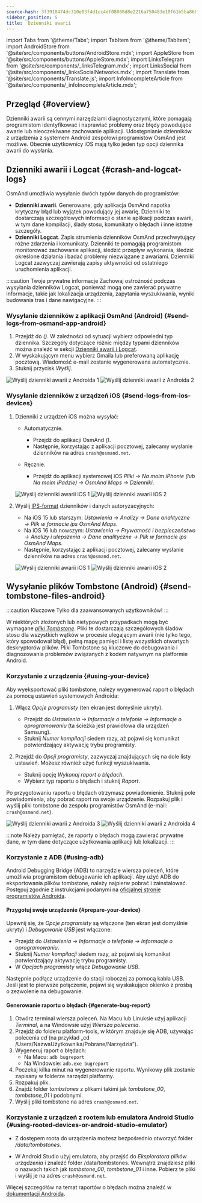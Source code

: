 ```yaml
---
source-hash: 3f3910474dc310e83f4d1cc4df08088d8e2216a750483e10f61b5ba8685cc876
sidebar_position: 5
title:  Dzienniki awarii
---
```


import Tabs from '@theme/Tabs';
import TabItem from '@theme/TabItem';
import AndroidStore from '@site/src/components/buttons/AndroidStore.mdx';
import AppleStore from '@site/src/components/buttons/AppleStore.mdx';
import LinksTelegram from '@site/src/components/_linksTelegram.mdx';
import LinksSocial from '@site/src/components/_linksSocialNetworks.mdx';
import Translate from '@site/src/components/Translate.js';
import InfoIncompleteArticle from '@site/src/components/_infoIncompleteArticle.mdx';


## Przegląd {#overview}

Dzienniki awarii są cennymi narzędziami diagnostycznymi, które pomagają programistom identyfikować i naprawiać problemy oraz błędy powodujące awarie lub nieoczekiwane zachowanie aplikacji. Udostępnianie dzienników z urządzenia z systemem Android zespołowi programistów OsmAnd jest możliwe. Obecnie użytkownicy iOS mają tylko jeden typ opcji dziennika awarii do wysłania.


## Dzienniki awarii i Logcat {#crash-and-logcat-logs}

OsmAnd umożliwia wysyłanie dwóch typów danych do programistów:

- **Dzienniki awarii**. Generowane, gdy aplikacja OsmAnd napotka krytyczny błąd lub wyjątek powodujący jej awarię. Dzienniki te dostarczają szczegółowych informacji o stanie aplikacji podczas awarii, w tym dane kompilacji, ślady stosu, komunikaty o błędach i inne istotne szczegóły.
- **Dzienniki Logcat**. Zapis strumienia dzienników OsmAnd przechwytujący różne zdarzenia i komunikaty. Dzienniki te pomagają programistom monitorować zachowanie aplikacji, śledzić przepływ wykonania, śledzić określone działania i badać problemy niezwiązane z awariami. Dzienniki Logcat zazwyczaj zawierają zapisy aktywności od ostatniego uruchomienia aplikacji.

:::caution Twoje prywatne informacje
Zachowaj ostrożność podczas wysyłania dzienników Logcat, ponieważ mogą one zawierać prywatne informacje, takie jak lokalizacja urządzenia, zapytania wyszukiwania, wyniki budowania tras i dane nawigacyjne.
:::


### Wysyłanie dzienników z aplikacji OsmAnd (Android) {#send-logs-from-osmand-app-android}

1. Przejdź do *<Translate android="true" ids="shared_string_menu,shared_string_help,send_crash_log"/> (<Translate android="true" ids="send_logcat_log"/>)*. W zależności od sytuacji wybierz odpowiedni typ dziennika. Szczegóły dotyczące różnic między typami dzienników można znaleźć w sekcji [Dzienniki awarii i Logcat](#crash-and-logcat-logs).
2. W wyskakującym menu wybierz Gmaila lub preferowaną aplikację pocztową. Wiadomość e-mail zostanie wygenerowana automatycznie.
3. Stuknij przycisk *Wyślij*.

![Wyślij dzienniki awarii z Androida 1](@site/static/img/troubleshooting/send_logs_andr_5.png)  ![Wyślij dzienniki awarii z Androida 2](@site/static/img/troubleshooting/send_logs_andr_2.png)


### Wysyłanie dzienników z urządzeń iOS {#send-logs-from-ios-devices}

1. Dzienniki z urządzeń iOS można wysyłać:

    - Automatycznie.
        - Przejdź do aplikacji OsmAnd *<Translate ios="true" ids="shared_string_menu,shared_string_help,report_an_issues"/> (<Translate ios="true" ids="send_log"/>)*.  
        - Następnie, korzystając z aplikacji pocztowej, zalecamy wysłanie dzienników na adres `crash@osmand.net`.

    - Ręcznie.
        - Przejdź do aplikacji systemowej iOS *Pliki → Na moim iPhonie (lub Na moim iPadzie) → OsmAnd Maps → Dzienniki*.

    ![Wyślij dzienniki awarii iOS 1](@site/static/img/troubleshooting/send_logs_ios_1.png)  ![Wyślij dzienniki awarii iOS 2](@site/static/img/troubleshooting/send_logs_ios_2.png)

2. Wyślij [IPS-format](https://docs.fileformat.com/misc/ips/#formats-for-ios-analytics-data) dzienników i danych autoryzacyjnych:
    - Na iOS 15 lub starszym: *Ustawienia → Analizy → Dane analityczne → Plik w formacie ips OsmAnd Maps*.
    - Na iOS 16 lub nowszym:  *Ustawienia → Prywatność i bezpieczeństwo → Analizy i ulepszenia → Dane analityczne → Plik w formacie ips OsmAnd Maps*.
    - Następnie, korzystając z aplikacji pocztowej, zalecamy wysłanie dzienników na adres `crash@osmand.net`.

    ![Wyślij dzienniki awarii iOS 1](@site/static/img/troubleshooting/send_log_ios.png)  ![Wyślij dzienniki awarii iOS 2](@site/static/img/troubleshooting/log_1_ios.png)


## Wysyłanie plików Tombstone (Android) {#send-tombstone-files-android}

:::caution Kluczowe
Tylko dla zaawansowanych użytkowników!
:::

W niektórych złożonych lub nietypowych przypadkach mogą być wymagane *[pliki Tombstone](https://source.android.com/docs/core/tests/debug)*. Pliki te dostarczają szczegółowych śladów stosu dla wszystkich wątków w procesie ulegającym awarii (nie tylko tego, który spowodował błąd), pełną mapę pamięci i listę wszystkich otwartych deskryptorów plików. Pliki Tombstone są kluczowe do debugowania i diagnozowania problemów związanych z kodem natywnym na platformie Android.


### Korzystanie z urządzenia {#using-your-device}

Aby wyeksportować pliki tombstone, należy wygenerować raport o błędach za pomocą ustawień systemowych Androida:

1. Włącz *Opcje programisty* (ten ekran jest domyślnie ukryty).
    - Przejdź do *Ustawienia → Informacje o telefonie → Informacje o oprogramowaniu* (ta ścieżka jest prawidłowa dla urządzeń Samsung).
    - Stuknij *Numer kompilacji* siedem razy, aż pojawi się komunikat potwierdzający aktywację trybu programisty.

2. Przejdź do *Opcji programisty*, zazwyczaj znajdujących się na dole listy ustawień. Możesz również użyć funkcji wyszukiwania.
    - Stuknij opcję *Wykonaj raport o błędach*.
    - Wybierz typ raportu o błędach i stuknij *Raport*.
  
Po przygotowaniu raportu o błędach otrzymasz powiadomienie. Stuknij pole powiadomienia, aby pobrać raport na swoje urządzenie. Rozpakuj plik i wyślij pliki tombstone do zespołu programistów OsmAnd (e-mail: `crash@osmand.net`).

![Wyślij dzienniki awarii z Androida 3](@site/static/img/troubleshooting/send_logs_andr_3.png)  ![Wyślij dzienniki awarii z Androida 4](@site/static/img/troubleshooting/send_logs_andr_4.png)

:::note
Należy pamiętać, że raporty o błędach mogą zawierać prywatne dane, w tym dane dotyczące użytkowania aplikacji lub lokalizacji.
:::

### Korzystanie z ADB {#using-adb}

Android Debugging Bridge (ADB) to narzędzie wiersza poleceń, które umożliwia programistom debugowanie ich aplikacji. Aby użyć ADB do eksportowania plików tombstone, należy najpierw pobrać i zainstalować. Postępuj zgodnie z instrukcjami podanymi na [oficjalnej stronie programistów Androida](https://developer.android.com/tools/releases/platform-tools).

#### Przygotuj swoje urządzenie {#prepare-your-device}

Upewnij się, że *Opcje programisty* są włączone (ten ekran jest domyślnie ukryty) i *Debugowanie USB* jest włączone:

- Przejdź do *Ustawienia → Informacje o telefonie → Informacje o oprogramowaniu*.
- Stuknij *Numer kompilacji* siedem razy, aż pojawi się komunikat potwierdzający aktywację trybu programisty.
- W *Opcjach programisty* włącz *Debugowanie USB*.

Następnie podłącz urządzenie do stacji roboczej za pomocą kabla USB. Jeśli jest to pierwsze połączenie, pojawi się wyskakujące okienko z prośbą o zezwolenie na debugowanie.

#### Generowanie raportu o błędach {#generate-bug-report}

1. Otwórz terminal wiersza poleceń. Na Macu lub Linuksie użyj aplikacji *Terminal*, a na Windowsie użyj *Wiersza polecenia*.
2. Przejdź do folderu platform-tools, w którym znajduje się ADB, używając polecenia *cd* (na przykład „cd /Users/NazwaUżytkownika/Pobrane/Narzędzia”).
3. Wygeneruj raport o błędach:
   - Na Macu: ```adb bugreport```
   - Na Windowsie: ```adb.exe bugreport```
4. Poczekaj kilka minut na wygenerowanie raportu. Wynikowy plik zostanie zapisany w folderze narzędzi platformy.
5. Rozpakuj plik.
6. Znajdź folder *tombstones* z plikami takimi jak *tombstone_00*, *tombstone_01* i podobnymi.
7. Wyślij pliki tombstone na adres `crash@osmand.net`.

<!--
* Open the terminal and call the command:  
```adb bugreport ./output.zip```  
where output.zip is the name of the result file  

* Unzip the result file:  
```unzip file.zip -d destination_folder```  

* Find tombstones folder:  
```cd FS/data/tombstones```
Where you find files like  -->

### Korzystanie z urządzeń z rootem lub emulatora Android Studio {#using-rooted-devices-or-android-studio-emulator}

- Z dostępem roota do urządzenia możesz bezpośrednio otworzyć folder */data/tombstones*.  

- W Android Studio użyj emulatora, aby przejść do *Eksploratora plików urządzenia* i znaleźć folder /data/tombstones. Wewnątrz znajdziesz pliki o nazwach takich jak *tombstone_00*, *tombstone_01* i inne. Pobierz te pliki i wyślij je na adres `crash@osmand.net`.

Więcej szczegółów na temat raportów o błędach można znaleźć w [dokumentacji Androida](https://developer.android.com/studio/debug/bug-report).